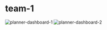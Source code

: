 # team-1
![planner-dashboard-1](https://user-images.githubusercontent.com/71700969/124923287-f59a0400-e002-11eb-878d-f12a8b3a95e3.png)
![planner-dashboard-2](https://user-images.githubusercontent.com/71700969/124923292-f6cb3100-e002-11eb-9d17-bf11766006fa.png)
